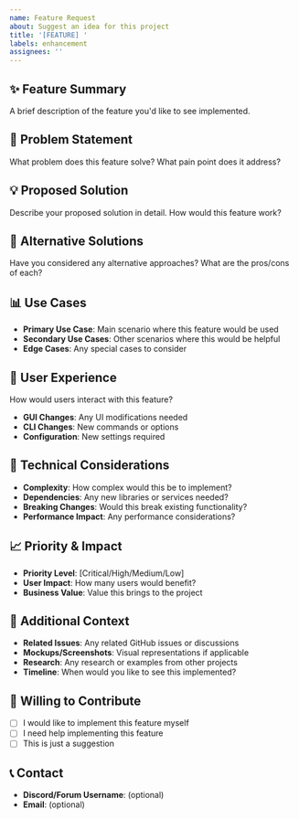 ```yaml
---
name: Feature Request
about: Suggest an idea for this project
title: '[FEATURE] '
labels: enhancement
assignees: ''
---
```


## ✨ Feature Summary
A brief description of the feature you'd like to see implemented.

## 🎯 Problem Statement
What problem does this feature solve? What pain point does it address?

## 💡 Proposed Solution
Describe your proposed solution in detail. How would this feature work?

## 🔄 Alternative Solutions
Have you considered any alternative approaches? What are the pros/cons of each?

## 📊 Use Cases
- **Primary Use Case**: Main scenario where this feature would be used
- **Secondary Use Cases**: Other scenarios where this would be helpful
- **Edge Cases**: Any special cases to consider

## 🎨 User Experience
How would users interact with this feature?
- **GUI Changes**: Any UI modifications needed
- **CLI Changes**: New commands or options
- **Configuration**: New settings required

## 🔧 Technical Considerations
- **Complexity**: How complex would this be to implement?
- **Dependencies**: Any new libraries or services needed?
- **Breaking Changes**: Would this break existing functionality?
- **Performance Impact**: Any performance considerations?

## 📈 Priority & Impact
- **Priority Level**: [Critical/High/Medium/Low]
- **User Impact**: How many users would benefit?
- **Business Value**: Value this brings to the project

## 📝 Additional Context
- **Related Issues**: Any related GitHub issues or discussions
- **Mockups/Screenshots**: Visual representations if applicable
- **Research**: Any research or examples from other projects
- **Timeline**: When would you like to see this implemented?

## 🤝 Willing to Contribute
- [ ] I would like to implement this feature myself
- [ ] I need help implementing this feature
- [ ] This is just a suggestion

## 📞 Contact
- **Discord/Forum Username**: (optional)
- **Email**: (optional)